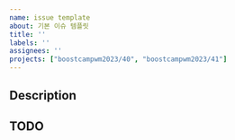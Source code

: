 ```yaml
---
name: issue template
about: 기본 이슈 템플릿
title: ''
labels: ''
assignees: ''
projects: ["boostcampwm2023/40", "boostcampwm2023/41"]
---
```


## Description

## TODO
